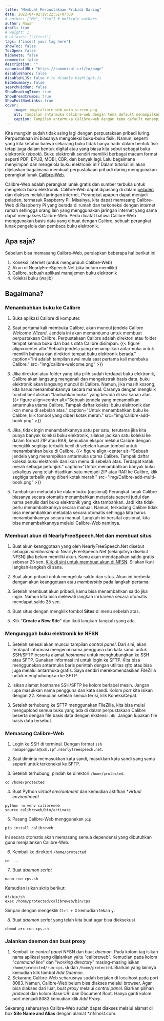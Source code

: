 ```yaml
---
title: "Membuat Perpustakaan Pribadi Daring"
date: 2022-04-02T19:22:51+07:00
# author: ["Me", "You"] # multiple authors
author: Nawan
draft: true
# weight: 1
# aliases: ["/first"]
tags: ["insert your tag here"]
showToc: false
TocOpen: false
hidemeta: false
comments: false
description: ""
canonicalURL: "https://canonical.url/to/page"
disableShare: false
disableHLJS: false # to disable highlight.js
hideSummary: false
searchHidden: false
ShowReadingTime: true
ShowBreadCrumbs: true
ShowPostNavLinks: true
cover:
    image: img/calibre-web_main_screen.png
    alt: Tampilan antarmuka Calibre-web dengan tema default menampilkan koleksi-koleksi buku elektronik.
    caption: Tampilan antarmuka Calibre-web dengan tema default menampilkan koleksi-koleksi buku elektronik. Lisensi GPL v3.
---
```


Kita mungkin sudah tidak asing lagi dengan perpustakaan pribadi luring. Perpustakaan ini biasanya mengoleksi buku-buku fisik. Namun, seperti yang kita ketahui bahwa sekarang buku tidak hanya hadir dalam bentuk fisik tetapi juga dalam bentuk digital atau yang biasa kita sebut sebagai buku elektronik (*ebook*). Buku elektronik sendiri memiliki berbagai macam format seperti PDF, EPUB, MOBI, CBR, dan banyak lagi. Lalu bagaimana menyimpan dan mengelola buku elektronik ini? Dalam tutorial ini akan dijelaskan bagaimana membuat perpustakaan pribadi daring menggunakan perangkat lunak [Calibre-Web](https://github.com/janeczku/calibre-web).

Calibre-Web adalah perangkat lunak gratis dan sumber terbuka untuk mengelola buku elektronik. Calibre-Web dapat dipasang di dalam [peladen](https://id.wikipedia.org/wiki/peladen) dan diakses melalui jaringan internet. Perangkat apapun dapat menjadi peladen, termasuk Raspberry Pi. Misalnya, kita dapat memasang Calibre-Web di Raspberry Pi yang berada di rumah dan terkoneksi dengan internet rumah sehingga orang lain yang menggunakan jaringan internet yang sama dapat mengakses Calibre-Web. Perlu dicatat bahwa Calibre-Web menggunakan basis data yang dibuat dengan Calibre, sebuah perangkat lunak pengelola dan pembaca buku elektronik.

## Apa saja?

Sebelum bisa memasang Calibre-Web, persiapkan beberapa hal berikut ini:
1. Koneksi internet (untuk mengunduh Calibre-Web)
2. Akun di NearlyFreeSpeech.Net (jika belum memiliki)
3. Calibre, sebuah aplikasi manajemen buku elektronik
4. Koleksi buku (wajib)

## Bagaimana?
### Menambahkan buku ke Calibre

1. Buka aplikasi Calibre di komputer.

2. Saat pertama kali membuka Calibre, akan muncul jendela Calibre *Welcome Wizard*. Jendela ini akan memandumu untuk membuat perpustakaan Calibre. Perpustakaan Calibre adalah direktori atau folder tempat semua buku dan basis data Calibre disimpan.
{{< figure align=center alt="Sebuah jendela yang menampilkan antarmuka untuk memilih bahasa dan direktori tempat buku elektronik berada." caption="Ini adalah tampilan awal mula saat pertama kali membuka Calibre." src="img/calibre-welcome.png" >}}

3. Jika direktori atau folder yang kita pilih sudah terdapat buku elektronik, Calibre akan langsung mengenali dan mengekstrak basis data, buku elektronik akan langsung muncul di Calibre. Namun, jika masih kosong, kita harus menambahkannya secara manual. Caranya dengan mengklik tombol bertuliskan “tambahkan buku” yang berada di sisi kanan atas.
{{< figure align=center alt="Sebuah jendela yang menampilkan antarmuka utama Calibre. Tampak daftar koleksi buku elektronik dan ikon menu di sebelah atas." caption="Untuk menambahkan buku ke Calibre, klik tombol yang diberi kotak merah." src="img/calibre-add-book.png" >}}

4. Jika, tidak ingin menambahkannya satu per satu, terutama jika kita punya banyak koleksi buku elektronik, silakan jadikan satu koleksi ke dalam format ZIP atau RAR, kemudian ekspor melalui Calibre dengan mengklik segitiga terbalik kecil di sebelah kanan tombol untuk menambahkan buku di Calibre.
{{< figure align=center alt="Sebuah jendela yang menampilkan antarmuka utama Calibre. Tampak daftar koleksi buku elektronik dan ikon menu di sebelah atas. Terdapat kotak merah sebagai petunjuk." caption="Untuk menambahkan banyak buku sekaligus yang telah dijadikan satu menjadi ZIP atau RAR ke Calibre, klik segitiga terbalik yang diberi kotak merah." src="img/Calibre-add-multi-book.png" >}}

5. Tambahkan metadata ke dalam buku (opsional)
Perangkat lunak Calibre biasanya secara otomatis menambahkan metadata seperti judul dan nama penulis dari buku elektronik yang kita tambahkan. Jadi kita tidak perlu menambahkannya secara manual. Namun, terkadang Calibre tidak bisa menambahkan metadata secara otomatis sehingga kita harus menambahkannya secara manual. Langkah ini bersifat opsional, kita bisa menambahkannya melalui Calibre-Web nantinya.

### Membuat akun di NearlyFreeSpeech.Net dan membuat situs

1. Buat akun keanggotaan yang oleh NearlyFreeSpeech.Net disebut sebagai *membership* di NearlyFreeSpeech.Net (selanjutnya disebut NFSN) jika belum memiliki akun. Kamu akan mendapatkan saldo gratis sebesar 25 sen. [Klik di sini untuk membuat akun di NFSN](https://www.nearlyfreespeech.net/signup). Silakan ikuti langkah-langkah di sana.

2. Buat akun pribadi untuk mengelola saldo dan situs. Akun ini berbeda dengan akun keanggotaan atau *membership* pada langkah pertama.

3. Setelah membuat akun pribadi, kamu bisa menambahkan saldo jika ingin. Namun kita bisa melewati langkah ini karena secara otomatis mendapat saldo 25 sen.

4. Buat situs dengan mengklik tombol **Sites** di menu sebelah atas.

5. Klik "**Create a New Site**" dan ikuti langkah-langkah yang ada.

### Mengunggah buku elektronik ke NFSN

1. Setelah selesai akan muncul tampilan *control panel*. Dari sini, akan terdapat informasi mengenai nama pengguna dan kata sandi untuk SSH/SFTP beserta alamat *hostname* untuk menghubungkan ke SSH atau SFTP. Gunakan informasi ini untuk login ke SFTP. Kita bisa menggunakan antarmuka baris perintah dengan utilitas *sftp* atau bisa juga melalui antarmuka grafis. Saya sendiri merekomendasikan FileZilla untuk menghubungkan ke SFTP.

2. Isikan alamat hostname SSH/SFTP ke kolom berlabel mesin. Jangan lupa masukkan nama pengguna dan kata sandi. Kolom *port* kita isikan dengan 22. Kemudian setelah semua terisi, klik KoneksiCepat.

3. Setelah terhubung ke SFTP menggunakan FileZilla, kita bisa mulai mengupload semua buku yang ada di dalam perpustakaan Calibre beserta dengan file basis data dengan ekstensi `.db`.  Jangan lupakan file basis data tersebut.

### Memasang Calibre-Web
1. Login ke SSH di terminal. Dengan format `ssh namapengguna@ssh.spf.nearlyfreespeech.net`.

2. Saat diminta memasukkan kata sandi, masukkan kata sandi yang sama seperti untuk terkoneksi ke SFTP.

3. Setelah terhubung, pindah ke direktori `/home/protected`.
```
cd /home/protected
```

4. Buat Python *virtual environtment* dan kemudian aktifkan **virtual environtment*
```
python -m venv calibreweb
source calibreweb/bin/activate
```

5. Pasang Calibre-Web menggunakan `pip`
```
pip install calibreweb
```
Ini secara otomatis akan memasang semua dependensi yang dibutuhkan guna menjalankan Calibre-Web.

6. Kembali ke direktori `/home/protected`
```
cd  ..
```

7. Buat *daemon script*
```
nano run-cps.sh
```
Kemudian isikan skrip berikut:
```
#!/bin/sh
exec /home/protected/calibreweb/bin/cps
```
Simpan dengan mengeklik `Ctrl + X` kemudian tekan `y`.

8. Buat *daemon script* yang telah kita buat agar bisa dieksekusi
```
chmod a+x run-cps.sh
```

### Jalankan daemon dan buat proxy
1. Kembali ke *control panel* NFSN dan buat *daemon*. Pada kolom tag isikan nama aplikasi yang dijalankan yaitu "calibreweb". Kemudian pada kolom "*command line*" dan "*working directory*" masing-masing isikan `/home/protected/run-cps.sh` dan `/home/protected`. Biarkan yang lainnya kemudian klik tombol *Add Daemon*.
2. Sekarang Calibre-Web seharusnya sudah berjalan di localhost pada port 8083. Namun, Calibre-Web belum bisa diakses melalui browser. Agar bisa diakses dari luar, buat *proxy* melalui *control panel*. Biarkan pilihan *protocol* dan kolom Base URI dan Document Root. Hanya ganti kolom port menjadi 8083 kemudian klik *Add Proxy*.


Sekarang seharusnya Calibre-Web sudah dapat diakses melalui alamat di box **Site Name and Alias** dengan alamat *.nfshost.com.
